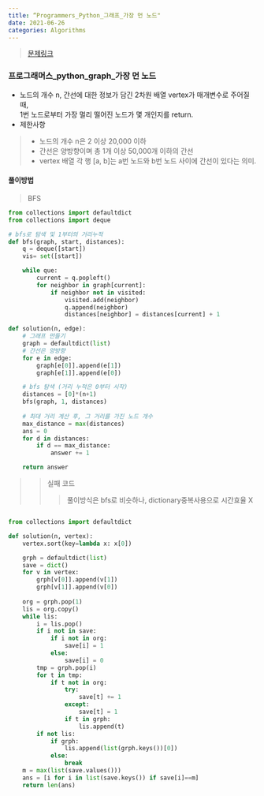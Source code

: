 ```yaml
---
title: “Programmers_Python_그래프_가장 먼 노드"
date: 2021-06-26
categories: Algorithms
---
```



> [문제링크](https://programmers.co.kr/learn/courses/30/parts/14393)


### 프로그래머스_python_graph_가장 먼 노드

- 노드의 개수 n, 간선에 대한 정보가 담긴 2차원 배열 vertex가 매개변수로 주어질 때, <br>
  1번 노드로부터 가장 멀리 떨어진 노드가 몇 개인지를 return.
- 제한사항
> - 노드의 개수 n은 2 이상 20,000 이하
> - 간선은 양방향이며 총 1개 이상 50,000개 이하의 간선
> - vertex 배열 각 행 [a, b]는 a번 노드와 b번 노드 사이에 간선이 있다는 의미.

#### 풀이방법
> BFS 

```python
from collections import defaultdict
from collections import deque

# bfs로 탐색 및 1부터의 거리누적
def bfs(graph, start, distances):
    q = deque([start])
    vis= set([start])

    while que:
        current = q.popleft()
        for neighbor in graph[current]:
            if neighbor not in visited:
                visited.add(neighbor)
                q.append(neighbor)
                distances[neighbor] = distances[current] + 1

def solution(n, edge):
    # 그래프 만들기
    graph = defaultdict(list)
    # 간선은 양방향
    for e in edge:
        graph[e[0]].append(e[1])
        graph[e[1]].append(e[0])

    # bfs 탐색 (거리 누적은 0부터 시작)
    distances = [0]*(n+1)
    bfs(graph, 1, distances)
    
    # 최대 거리 계산 후, 그 거리를 가진 노드 개수
    max_distance = max(distances)
    ans = 0 
    for d in distances:
        if d == max_distance:
            answer += 1

    return answer
```
>>  실패 코드
>>> 풀이방식은 bfs로 비슷하나, dictionary중복사용으로 시간효율 X
```python

from collections import defaultdict

def solution(n, vertex):
    vertex.sort(key=lambda x: x[0])

    grph = defaultdict(list)
    save = dict()
    for v in vertex:
        grph[v[0]].append(v[1])
        grph[v[1]].append(v[0])
        
    org = grph.pop(1)
    lis = org.copy()
    while lis:
        i = lis.pop()
        if i not in save:
            if i not in org:
                save[i] = 1
            else:
                save[i] = 0
        tmp = grph.pop(i)
        for t in tmp:
            if t not in org:
                try:
                    save[t] += 1
                except:
                    save[t] = 1
                if t in grph:
                    lis.append(t)
        if not lis:
            if grph:
                lis.append(list(grph.keys())[0])
            else:
                break
    m = max(list(save.values()))
    ans = [i for i in list(save.keys()) if save[i]==m]
    return len(ans)

```
